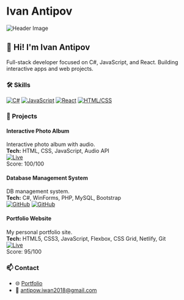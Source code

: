 # Ivan Antipov

![Header Image](https://via.placeholder.com/1200x300/0f111a/36d399?text=Full-Stack+Developer)

## 👋 Hi! I'm Ivan Antipov

Full-stack developer focused on C#, JavaScript, and React. Building interactive apps and web projects.

### 🛠️ Skills
[![C#](https://img.shields.io/badge/C%23-512BD4?style=for-the-badge&logo=c-sharp&logoColor=white)](https://learn.microsoft.com/en-us/dotnet/csharp/)
[![JavaScript](https://img.shields.io/badge/JavaScript-F7DF1E?style=for-the-badge&logo=javascript&logoColor=black)](https://developer.mozilla.org/en-US/docs/Web/JavaScript)
[![React](https://img.shields.io/badge/React-20232A?style=for-the-badge&logo=react&logoColor=61DAFB)](https://react.dev/)
[![HTML/CSS](https://img.shields.io/badge/HTML/CSS-1497FF?style=for-the-badge&logo=html5&logoColor=white)](https://developer.mozilla.org/en-US/docs/Web/HTML)

### 🚀 Projects

#### Interactive Photo Album
Interactive photo album with audio.  
**Tech:** HTML, CSS, JavaScript, Audio API  
[![Live](https://img.shields.io/badge/Live-00D084?style=for-the-badge&logo=netlify&logoColor=white)](https://memories-forever-2025.netlify.app/)  
Score: 100/100

#### Database Management System
DB management system.  
**Tech:** C#, WinForms, PHP, MySQL, Bootstrap  
[![GitHub](https://img.shields.io/badge/GitHub-100000?style=for-the-badge&logo=github&logoColor=white)](https://github.com/Ant1Van/csharp-db-app)
[![GitHub](https://img.shields.io/badge/GitHub-100000?style=for-the-badge&logo=github&logoColor=white)](https://github.com/Ant1Van/php-interface)  

#### Portfolio Website
My personal portfolio site.  
**Tech:** HTML5, CSS3, JavaScript, Flexbox, CSS Grid, Netlify, Git  
[![Live](https://img.shields.io/badge/Live-00D084?style=for-the-badge&logo=netlify&logoColor=white)](https://ant1van-portfolio.netlify.app/)  
Score: 95/100

### 📫 Contact
- 🌐 [Portfolio](https://ant1van-portfolio.netlify.app/)
- 📧 antipow.iwan2018@gmail.com
